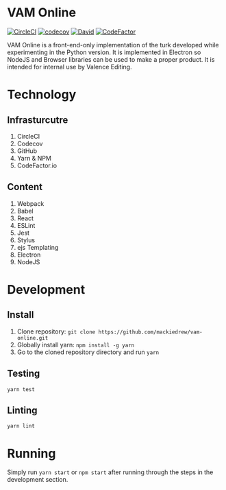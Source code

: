 # VAM Online
[![CircleCI](https://circleci.com/gh/mackiedrew/vam-online.svg?style=shield&circle-token=383514250cad12e2dde115ce5af3225907b390f2)](https://circleci.com/gh/mackiedrew/vam-online)
[![codecov](https://codecov.io/gh/mackiedrew/vam-online/branch/master/graph/badge.svg?token=7cyF0ihR2C)](https://codecov.io/gh/mackiedrew/vam-online)
[![David](https://david-dm.org/mackiedrew/vam-online.svg)](https://david-dm.org/mackiedrew/vam-online.svg)
[![CodeFactor](https://www.codefactor.io/repository/github/mackiedrew/vam-online/badge)](https://www.codefactor.io/repository/github/mackiedrew/vam-online)


VAM Online is a front-end-only implementation of the turk developed while experimenting in the Python version. It is implemented in Electron so NodeJS and Browser libraries can be used to make a proper product. It is intended for internal use by Valence Editing.

# Technology

## Infrasturcutre
1. CircleCI
2. Codecov
3. GitHub
4. Yarn & NPM
5. CodeFactor.io

## Content
1. Webpack
2. Babel
3. React
4. ESLint
5. Jest
6. Stylus
7. ejs Templating
8. Electron
9. NodeJS

# Development

## Install
1. Clone repository: `git clone https://github.com/mackiedrew/vam-online.git`
2. Globally install yarn: `npm install -g yarn`
3. Go to the cloned repository directory and run `yarn`

## Testing
`yarn test`

## Linting
`yarn lint`

# Running
Simply run `yarn start` or `npm start` after running through the steps in the development section.
